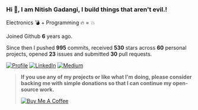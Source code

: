 ### Hi 👋, I am Nitish Gadangi, I build things that aren't evil.!

Electronics 💣 + Programming 🔥 = 💥 

Joined Github **6** years ago.

Since then I pushed **995** commits, received **530** stars across **60** personal projects, opened **23** issues and submitted **30** pull requests.


[![Profile](https://img.shields.io/badge/Website-red.svg?style=for-the-badge&logo=google-chrome&logoColor=white)](https://nitishgadangi.github.io/)
[![LinkedIn](https://img.shields.io/badge/LinkedIn-blue.svg?style=for-the-badge&logo=linkedin)](https://in.linkedin.com/in/Nitish-Gadangi/)
[![Medium](https://img.shields.io/badge/medium-black.svg?style=for-the-badge&logo=medium)](https://medium.com/@nitishgadangi)

> **If you use any of my projects or like what I'm doing, please consider backing me with simple donations so that I can continue my open-source work.**
>
> [![Buy Me A Coffee](https://bmc-cdn.nyc3.digitaloceanspaces.com/BMC-button-images/custom_images/orange_img.png)](https://nitishgadangi.github.io/?buy_me_coffee)
